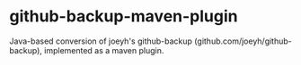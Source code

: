 github-backup-maven-plugin
==========================

Java-based conversion of joeyh's github-backup (github.com/joeyh/github-backup), implemented as a maven plugin.
